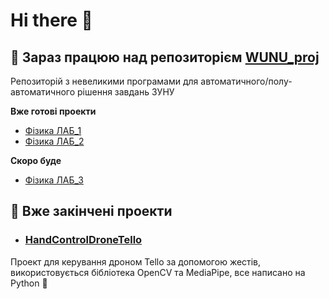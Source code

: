 # Hi there 👋
## 🔭 Зараз працюю над репозиторієм [WUNU_proj](https://github.com/PrincTwilig/wunu_proj)
Репозиторій з невеликими програмами для автоматичного/полу-автоматичного рішення завдань ЗУНУ

**Вже готові проекти**
- [Фізика ЛАБ_1](https://github.com/PrincTwilig/wunu_proj/releases/tag/Phys_lab1)
- [Фізика ЛАБ_2](https://github.com/PrincTwilig/wunu_proj/releases/tag/Phys_lab2)

**Скоро буде**
- [Фізика ЛАБ_3](https://github.com/PrincTwilig/wunu_proj/tree/master/phys_lab3)

## :helicopter: Вже закінчені проекти
- ### [HandControlDroneTello](https://github.com/PrincTwilig/HandControlDroneTello)
Проект для керування дроном Tello за допомогою жестів, використовується бібліотека OpenCV та MediaPipe, все написано на Python :snake:
